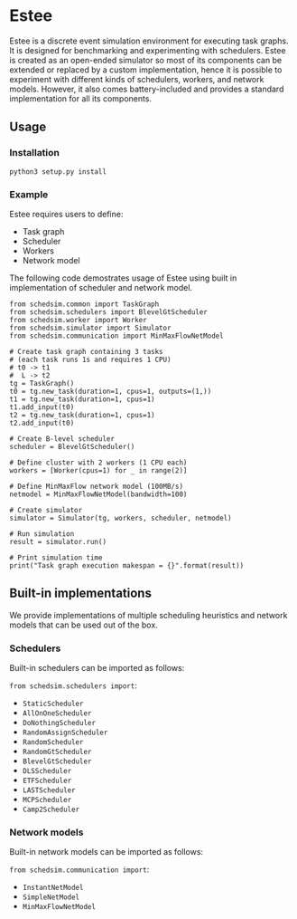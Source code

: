 # Estee

Estee is a discrete event simulation environment for executing task graphs. It is designed for benchmarking and experimenting with schedulers. Estee is created as an open-ended simulator so most of its components can be extended or replaced by a custom implementation, hence it is possible to experiment with different kinds of schedulers, workers, and network models. However, it also comes battery-included and provides a standard implementation for all its components.

## Usage

### Installation

```
python3 setup.py install
```

### Example

Estee requires users to define:
 * Task graph
 * Scheduler
 * Workers
 * Network model

The following code demostrates usage of Estee using built in implementation of scheduler and network model.

```
from schedsim.common import TaskGraph
from schedsim.schedulers import BlevelGtScheduler
from schedsim.worker import Worker
from schedsim.simulator import Simulator
from schedsim.communication import MinMaxFlowNetModel

# Create task graph containing 3 tasks
# (each task runs 1s and requires 1 CPU)
# t0 -> t1
#  L -> t2
tg = TaskGraph()
t0 = tg.new_task(duration=1, cpus=1, outputs=(1,))
t1 = tg.new_task(duration=1, cpus=1)
t1.add_input(t0)
t2 = tg.new_task(duration=1, cpus=1)
t2.add_input(t0)

# Create B-level scheduler
scheduler = BlevelGtScheduler()

# Define cluster with 2 workers (1 CPU each)
workers = [Worker(cpus=1) for _ in range(2)]

# Define MinMaxFlow network model (100MB/s)
netmodel = MinMaxFlowNetModel(bandwidth=100)

# Create simulator
simulator = Simulator(tg, workers, scheduler, netmodel)

# Run simulation
result = simulator.run()

# Print simulation time
print("Task graph execution makespan = {}".format(result))
```

## Built-in implementations

We provide implementations of multiple scheduling heuristics and network models that can be used out of the box. 

### Schedulers

Built-in schedulers can be imported as follows:

`from schedsim.schedulers import`:
 * `StaticScheduler`
 * `AllOnOneScheduler`
 * `DoNothingScheduler`
 * `RandomAssignScheduler`
 * `RandomScheduler`
 * `RandomGtScheduler`
 * `BlevelGtScheduler`
 * `DLSScheduler`
 * `ETFScheduler`
 * `LASTScheduler`
 * `MCPScheduler`
 * `Camp2Scheduler`

### Network models

Built-in network models can be imported as follows:

`from schedsim.communication import`:
 * `InstantNetModel`
 * `SimpleNetModel`
 * `MinMaxFlowNetModel`